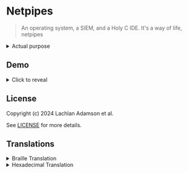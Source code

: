 # Netpipes

> An operating system, a SIEM, and a Holy C IDE. It's a way of life, netpipes

<details>
<summary>Actual purpose</summary>

The purpose of netpipes is to simulate a 2D plane of items which can be networked together by being positioned directly adjacently in any direction (except diagonally).

Why? No clue. Random idea which helped me learn more C.

</details>

## Demo

<details>
<summary>Click to reveal</summary>

### Startup Banner and Network Balance Report

The program displays a startup banner, and then reports if there are any misbalances with any of the networks.

![Banner and network balance report](docs/assets/1-banner-and-balance-report.png)

### Item Types Report

This report shows the item types at each position in the item plane.

![Item types report](docs/assets/2-item-types-report.png)

### Network IDs Report

This report shows the network IDs of items at each position in the item plane.

![Network IDs report](docs/assets/3-network-ids-report.png)

### Adjacent Planes Report

This report shows item types alongside their network IDs at each position in the item plane. 

This view provides the convenience of the Item Types and Network IDs report being effectively merged.

![Adjacent planes report](docs/assets/4-adjacent-planes-report.png)

</details>

## License

Copyright (c) 2024 Lachlan Adamson et al.

See [LICENSE][LICENSE] for more details.


## Translations

<details>
<summary>Braille Translation</summary>

### ⠝⠑⠞⠏⠊⠏⠑⠎

⠝⠑⠞⠏⠊⠏⠑⠎

#### ⠇⠊⠉⠑⠝⠉⠑

⠉⠕⠏⠽⠗⠊⠛⠓⠞ ⠉ ⠆⠴⠆⠲ ⠇⠁⠉⠓⠇⠁⠝ ⠁⠙⠁⠍⠎⠕⠝

⠎⠑⠑ [⠇⠊⠉⠑⠝⠉⠑⠍⠙][LICENSE] ⠋⠕⠗ ⠍⠕⠗⠑ ⠙⠑⠞⠁⠊⠇⠎

</details>

<details>
<summary>Hexadecimal Translation</summary>

### 4E65747069706573

4E657470697065732E

#### 4C6963656E7365

436f70797269676874202863292032303234204c6163686c616e204164616d736f6e

536565 [4c4943454e53452e6d64][LICENSE] 666f72206d6f72652064657461696c732e

</details>



[LICENSE]: LICENSE.md
